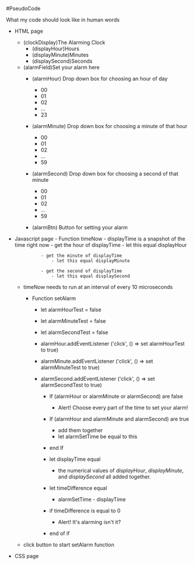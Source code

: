 #PseudoCode

What my code should look like in human words

- HTML page
    - (clockDisplay)The Alarming Clock 
        - (displayHour)Hours
        - (displayMinute)Minutes
        - (displaySecond)Seconds
    - (alarmField)Set your alarm here 
        - (alarmHour) Drop down box for choosing an hour of day
            - 00
            - 01
            - 02
            - ...
            - 23

        - (alarmMinute) Drop down box for choosing a minute of that hour
            - 00
            - 01
            - 02
            - ...
            - 59
        - (alarmSecond) Drop down box for choosing a second of that minute
            - 00
            - 01
            - 02
            - ...
            - 59
        - (alarmBtn) Button for setting your alarm

- Javascript page
        - Function timeNow
            - displayTime is a snapshot of the time right now 
                - get the hour of displayTime
                    - let this equal displayHour

                - get the minute of displayTime
                    - let this equal displayMinute

                - get the second of displayTime 
                    - let this equal displaySecond

    - timeNow needs to run at an interval of every 10 microseconds

        - Function setAlarm

            - let alarmHourTest = false
            - let alarmMinuteTest = false
            - let alarmSecondTest = false

            - alarmHour.addEventListener ('click', () => set alarmHourTest to true)
            - alarmMinute.addEventListener ('click', () => set alarmMinuteTest to true)
            - alarmSecond.addEventListener ('click', () => set alarmSecondTest to true)

                - If (alarmHour or alarmMinute or alarmSecond) are false
                    - Alert! Choose every part of the time to set your alarm!

                - If (alarmHour and alarmMinute and alarmSecond) are true
                    - add them together
                    - let alarmSetTime be equal to  this
                - end If

                - let displayTime equal
                    - the numerical values of *displayHour*, *displayMinute*, and *displaySecond* all added together.

                - let timeDifference equal
                    - alarmSetTime - displayTime

                - if timeDifference is equal to 0
                    - Alert! It's alarming isn't it?
                - end of if
    - click button to start setAlarm function
        
    


- CSS page